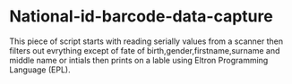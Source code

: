 # National-id-barcode-data-capture

This piece of script  starts with reading serially values from a scanner  then filters out evrything except of fate of
birth,gender,firstname,surname and middle name or intials then prints on a lable using  Eltron Programming Language (EPL). 
